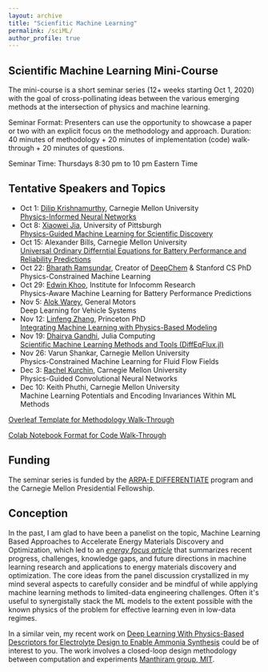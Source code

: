 ```yaml
---
layout: archive
title: "Scienfitic Machine Learning"
permalink: /sciML/
author_profile: true
---
```



Scientific Machine Learning Mini-Course 
---------------------------------------
The mini-course is a short seminar series (12+ weeks starting Oct 1, 2020) with the goal of cross-pollinating ideas between the various emerging methods at the intersection of physics and machine learning. 

Seminar Format: Presenters can use the opportunity to showcase a paper or two with an explicit focus on the methodology and approach. Duration: 40 minutes of methodology + 20 minutes of implementation (code) walk-through + 20 minutes of questions. 

Seminar Time: Thursdays 8:30 pm to 10 pm Eastern Time

Tentative Speakers and Topics
------------------
* Oct 1: [Dilip Krishnamurthy](https://dilipkrishnamurthy.github.io/), Carnegie Mellon University\
[Physics-Informed Neural Networks](https://www.sciencedirect.com/science/article/pii/S0021999118307125?casa_token=Wt1UjlNtYqsAAAAA:0nr37aEEjRdnvuzKV7_WBiRg_XTLXjx1ekICV4XmTgrM3QGQ5B5KdLfqXjUA_4qoupxwtjCFqws)
* Oct 8: [Xiaowei Jia](http://www.pitt.edu/~xiaowei/), University of Pittsburgh\
[Physics-Guided Machine Learning for Scientific Discovery](https://arxiv.org/abs/2001.11086)
* Oct 15: Alexander Bills, Carnegie Mellon University\
[Universal Ordinary Differntial Equations for Battery Performance and Reliability Predictions](https://arxiv.org/abs/2008.01527)
* Oct 22: [Bharath Ramsundar](https://rbharath.github.io/about/), Creator of [DeepChem](https://deepchem.io/) & Stanford CS PhD\
Physics-Constrained Machine Learning
* Oct 29: [Edwin Khoo](https://www.linkedin.com/in/edwinksl/), Institute for Infocomm Research\
Physics-Aware Machine Learning for Battery Performance Predictions
* Nov 5: [Alok Warey](https://www.linkedin.com/in/alok-warey-88ab1b4/), General Motors\
Deep Learning for Vehicle Systems
* Nov 12: [Linfeng Zhang](https://scholar.google.com/citations?hl=zh-CN&user=jk7qwmcAAAAJ&view_op=list_works&sortby=pubdate), Princeton PhD\
[Integrating Machine Learning with Physics-Based Modeling](https://arxiv.org/abs/2006.02619)
* Nov 19: [Dhairya Gandhi](https://juliacomputing.com/about-us), Julia Computing\
[Scientific Machine Learning Methods and Tools (DiffEqFlux.jl)](https://github.com/SciML/DiffEqFlux.jl)
* Nov 26: Varun Shankar, Carnegie Mellon University\
Physics-Constrained Machine Learning for Fluid Flow Fields 
* Dec 3: [Rachel Kurchin](https://rkurchin.github.io/), Carnegie Mellon University\
Physics-Guided Convolutional Neural Networks 
* Dec 10: Keith Phuthi, Carnegie Mellon University\
Machine Learning Potentials and Encoding Invariances Within ML Methods


[Overleaf Template for Methodology Walk-Through](~/)

[Colab Notebook Format for Code Walk-Through](~/)

Funding
--------------------
The seminar series is funded by the [ARPA-E DIFFERENTIATE](https://arpa-e.energy.gov/technologies/programs/differentiate) program and the Carnegie Mellon Presidential Fellowship.

Conception
--------------------
In the past, I am glad to have been a panelist on the topic, Machine Learning Based Approaches to Accelerate Energy Materials Discovery and Optimization, which led to an [*energy focus article*](https://pubs.acs.org/doi/full/10.1021/acsenergylett.8b02278) that summarizes recent progress, challenges, knowledge gaps, and future directions in machine learning research and applications to energy materials discovery and optimization. The core ideas from the panel discussion crystallized in my mind several aspects to carefully consider and be mindful of while applying machine learning methods to limited-data engineering challenges. Often it's useful to synergistally stack the ML models to the extent possible with the known physics of the problem for effective learning even in low-data regimes.


In a similar vein, my recent work on [Deep Learning With Physics-Based Descriptors for Electrolyte Design to Enable Ammonia Synthesis](https://arxiv.org/pdf/2008.08078.pdf) could be of interest to you. The work involves a closed-loop design methodology between computation and experiments [Manthiram group, MIT](https://manthiramlab.com/). 


<!--
About this site
---------------
This website is powered by the [academicpages template](https://github.com/academicpages/academicpages.github.io) and hosted on GitHub Pages. [GitHub Pages](https://pages.github.com) is a free service in which websites are built and hosted from code and data stored in a GitHub repository, automatically updating when a new commit is made to the respository. This template was forked from the [Minimal Mistakes Jekyll Theme](https://mmistakes.github.io/minimal-mistakes/) created by Michael Rose, and then extended to support the kinds of content that academics have. You can fork [this repository](https://github.com/academicpages/academicpages.github.io) right now, modify the configuration and markdown files, add your own PDFs and other content, and have your own site for free, with no ads!
-->
